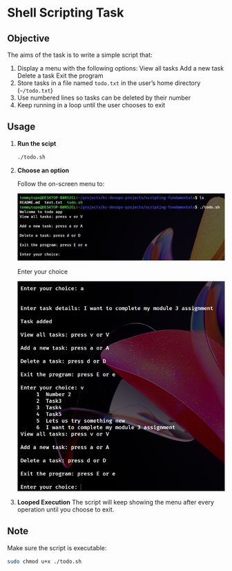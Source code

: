 # Shell Scripting Task

## Objective

The aims of the task is to write a simple script that:

1. Display a menu with the following options:
   View all tasks
   Add a new task
   Delete a task
   Exit the program
2. Store tasks in a file named `todo.txt` in the user’s home directory (`~/todo.txt`)
3. Use numbered lines so tasks can be deleted by their number
4. Keep running in a loop until the user chooses to exit

## Usage

1. **Run the scipt**

   ```bash
   ./todo.sh
   ```
2. **Choose an option**

   Follow the on-screen menu to:

   ![img](1.png)

   Enter your choice

   ![img](2.png)
3. **Looped Execution**
   The script will keep showing the menu after every operation until you choose to exit.

## Note

Make sure the script is executable:

```bash
sudo chmod u+x ./todo.sh
```

